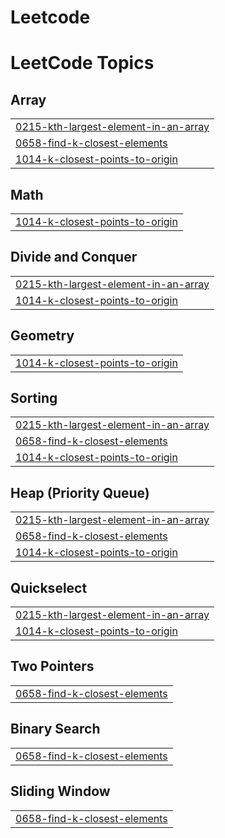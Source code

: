 # Leetcode
<!---LeetCode Topics Start-->
# LeetCode Topics
## Array
|  |
| ------- |
| [0215-kth-largest-element-in-an-array](https://github.com/ADITYABAMANE/Leetcode/tree/master/0215-kth-largest-element-in-an-array) |
| [0658-find-k-closest-elements](https://github.com/ADITYABAMANE/Leetcode/tree/master/0658-find-k-closest-elements) |
| [1014-k-closest-points-to-origin](https://github.com/ADITYABAMANE/Leetcode/tree/master/1014-k-closest-points-to-origin) |
## Math
|  |
| ------- |
| [1014-k-closest-points-to-origin](https://github.com/ADITYABAMANE/Leetcode/tree/master/1014-k-closest-points-to-origin) |
## Divide and Conquer
|  |
| ------- |
| [0215-kth-largest-element-in-an-array](https://github.com/ADITYABAMANE/Leetcode/tree/master/0215-kth-largest-element-in-an-array) |
| [1014-k-closest-points-to-origin](https://github.com/ADITYABAMANE/Leetcode/tree/master/1014-k-closest-points-to-origin) |
## Geometry
|  |
| ------- |
| [1014-k-closest-points-to-origin](https://github.com/ADITYABAMANE/Leetcode/tree/master/1014-k-closest-points-to-origin) |
## Sorting
|  |
| ------- |
| [0215-kth-largest-element-in-an-array](https://github.com/ADITYABAMANE/Leetcode/tree/master/0215-kth-largest-element-in-an-array) |
| [0658-find-k-closest-elements](https://github.com/ADITYABAMANE/Leetcode/tree/master/0658-find-k-closest-elements) |
| [1014-k-closest-points-to-origin](https://github.com/ADITYABAMANE/Leetcode/tree/master/1014-k-closest-points-to-origin) |
## Heap (Priority Queue)
|  |
| ------- |
| [0215-kth-largest-element-in-an-array](https://github.com/ADITYABAMANE/Leetcode/tree/master/0215-kth-largest-element-in-an-array) |
| [0658-find-k-closest-elements](https://github.com/ADITYABAMANE/Leetcode/tree/master/0658-find-k-closest-elements) |
| [1014-k-closest-points-to-origin](https://github.com/ADITYABAMANE/Leetcode/tree/master/1014-k-closest-points-to-origin) |
## Quickselect
|  |
| ------- |
| [0215-kth-largest-element-in-an-array](https://github.com/ADITYABAMANE/Leetcode/tree/master/0215-kth-largest-element-in-an-array) |
| [1014-k-closest-points-to-origin](https://github.com/ADITYABAMANE/Leetcode/tree/master/1014-k-closest-points-to-origin) |
## Two Pointers
|  |
| ------- |
| [0658-find-k-closest-elements](https://github.com/ADITYABAMANE/Leetcode/tree/master/0658-find-k-closest-elements) |
## Binary Search
|  |
| ------- |
| [0658-find-k-closest-elements](https://github.com/ADITYABAMANE/Leetcode/tree/master/0658-find-k-closest-elements) |
## Sliding Window
|  |
| ------- |
| [0658-find-k-closest-elements](https://github.com/ADITYABAMANE/Leetcode/tree/master/0658-find-k-closest-elements) |
<!---LeetCode Topics End-->